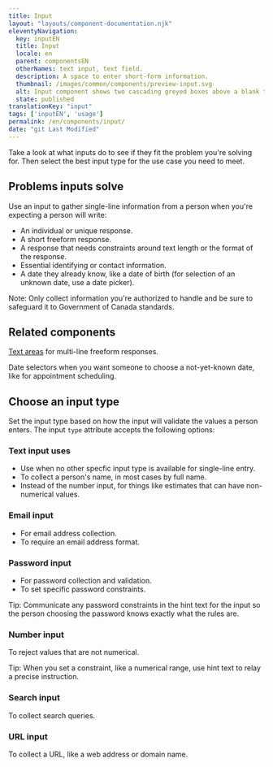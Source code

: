 ```yaml
---
title: Input
layout: "layouts/component-documentation.njk"
eleventyNavigation:
  key: inputEN
  title: Input
  locale: en
  parent: componentsEN
  otherNames: text input, text field.
  description: A space to enter short-form information.
  thumbnail: /images/common/components/preview-input.svg
  alt: Input component shows two cascading greyed boxes above a blank text input field with a cursor icon in it. The boxes represent the input's label and hint message.
  state: published
translationKey: "input"
tags: ['inputEN', 'usage']
permalink: /en/components/input/
date: "git Last Modified"
---
```


Take a look at what inputs do to see if they fit the problem you're solving for. Then select the best input type for the use case you need to meet.

## Problems inputs solve

Use an input to gather single-line information from a person when you're expecting a person will write:

- An individual or unique response.
- A short freeform response.
- A response that needs constraints around text length or the format of the response.
- Essential identifying or contact information.
- A date they already know, like a date of birth (for selection of an unknown date, use a date picker).

Note: Only collect information you're authorized to handle and be sure to safeguard it to Government of Canada standards.

<article class="bg-full-width bg-dark text-light pt-500 pb-400 my-500">
  <h2 class="mt-0 mb-400">Related components</h2>

  <a href="{{ links.textarea }}" class="link-light">Text areas</a> for multi-line freeform responses.

  Date selectors when you want someone to choose a not-yet-known date, like for appointment scheduling.
</article>

## Choose an input type

Set the input type based on how the input will validate the values a person enters.
The input `type` attribute accepts the following options:

### Text input uses

- Use when no other specfic input type is available for single-line entry.
- To collect a person's name, in most cases by full name.
- Instead of the number input, for things like estimates that can have non-numerical values.

### Email input

- For email address collection.
- To require an email address format.

### Password input

- For password collection and validation.
- To set specific password constraints.

Tip: Communicate any password constraints in the hint text for the input so the person choosing the password knows exactly what the rules are.

### Number input

To reject values that are not numerical.

Tip: When you set a constraint, like a numerical range, use hint text to relay a precise instruction.

### Search input

To collect search queries.

### URL input

To collect a URL, like a web address or domain name.
